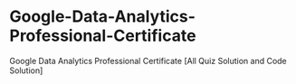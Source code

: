 # Google-Data-Analytics-Professional-Certificate
Google Data Analytics Professional Certificate [All Quiz Solution and Code Solution]
